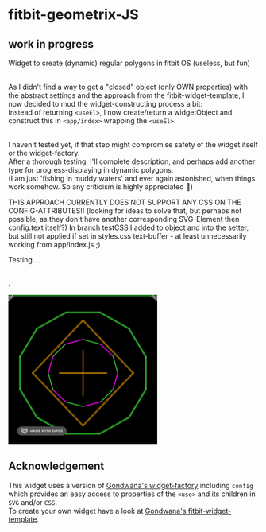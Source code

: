 # fitbit-geometrix-JS

## work in progress
Widget to create (dynamic) regular polygons in fitbit OS (useless, but fun)


\
As I didn't find a way to get a "closed" object (only OWN properties) with the abstract settings and the approach from the fitbit-widget-template, I now decided to mod the widget-constructing process a bit:
\
Instead of returning `<useEl>`, I now create/return a widgetObject and construct this in `<app/index>` wrapping the `<useEl>`.

\
I haven't tested yet, if that step might compromise safety of the widget itself or the widget-factory.
\
After a thorough testing, I'll complete description, and perhaps add another type for progress-displaying in dynamic polygons.
\
(I am just 'fishing in muddy waters' and ever again astonished, when things work somehow. So any criticism is highly appreciated 🙂)

THIS APPROACH CURRENTLY DOES NOT SUPPORT ANY CSS ON THE CONFIG-ATTRIBUTES!! (looking for ideas to solve that, but perhaps not possible, as they don't have another corresponding SVG-Element then config.text itself?) In branch testCSS I added <config> to object and <parseConfig>into the setter, but still not applied if set in styles.css text-buffer - at least unnecessarily working from app/index.js ;)


Testing ...





\
.


![dynamix](dynamix.gif)

## Acknowledgement
This widget uses a version of [Gondwana's widget-factory](https://github.com/gondwanasoft/fitbit-simple-widget) including `config` which provides an easy access to properties of the `<use>` and its children in `SVG` and/or `CSS`.\
To create your own widget have a look at [Gondwana's fitbit-widget-template](https://github.com/gondwanasoft/fitbit-widget-template).



